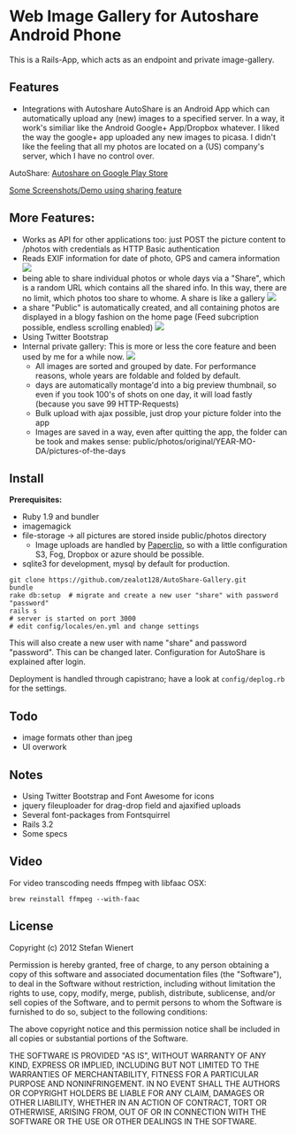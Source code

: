 # Web Image Gallery for Autoshare Android Phone

This is a Rails-App, which acts as an endpoint and private image-gallery.


## Features

* Integrations with Autoshare
AutoShare is an Android App which can automatically upload any (new) images to a specified server. In a way, it work's similiar like the Android Google+ App/Dropbox whatever.
I liked the way the google+ app uploaded any new images to picasa. I didn't like the feeling that all my photos are located on a (US) company's server, which I have no control over.

AutoShare: [Autoshare on Google Play Store](https://play.google.com/store/apps/details?id=com.dngames.autoshare)

[Some Screenshots/Demo using sharing feature](http://pics.stefanwienert.de/shares/adfb45830b436150cc5e15e4b95db599136f568fb1b80afd)


## More Features:

* Works as API for other applications too: just POST the picture content to /photos with credentials as HTTP Basic authentication
* Reads EXIF information for date of photo, GPS and camera information
![](http://pics.stefanwienert.de/photos/medium/2012-12-19/shot6.jpg?1356009448)
* being able to share individual photos or whole days via a "Share", which is a random URL which contains all the shared info. In this way, there are no limit, which photos too share to whome. A share is like a gallery
![](http://pics.stefanwienert.de/photos/medium/2012-12-19/shot5.jpg?1356009448)
* a share "Public" is automatically created, and all containing photos are displayed in a blogy fashion on the home page (Feed subcription possible, endless scrolling enabled)
  ![](http://pics.stefanwienert.de/photos/medium/2012-12-19/sho1.jpg?1356009370)
* Using Twitter Bootstrap
* Internal private gallery: This is more or less the core feature and been used by me for a while now.
![](http://pics.stefanwienert.de/photos/medium/2012-12-19/shot4.jpg?1356009376)
  * All images are sorted and grouped by date. For performance reasons, whole years are foldable and folded by default.
  * days are automatically montage'd into a big preview thumbnail, so even if you took 100's of shots on one day, it will load fastly (because you save 99 HTTP-Requests)
  * Bulk upload with ajax possible, just drop your picture folder into the app
  * Images are saved in a way, even after quitting the app, the folder can be took and makes sense: public/photos/original/YEAR-MO-DA/pictures-of-the-days


## Install

**Prerequisites:**

* Ruby 1.9 and bundler
* imagemagick
* file-storage -> all pictures are stored inside public/photos directory
  * Image uploads are handled by [Paperclip](https://github.com/thoughtbot/paperclip#storage), so with a little configuration S3, Fog, Dropbox or azure should be possible.
* sqlite3 for development, mysql by default for production.

```
git clone https://github.com/zealot128/AutoShare-Gallery.git
bundle
rake db:setup  # migrate and create a new user "share" with password "password"
rails s
# server is started on port 3000
# edit config/locales/en.yml and change settings
```

This will also create a new user with name "share" and password "password". This can be changed later.
Configuration for AutoShare is explained after login.

Deployment is handled through capistrano; have a look at ``config/deplog.rb`` for the settings.

## Todo

* image formats other than jpeg
* UI overwork

## Notes

* Using Twitter Bootstrap and Font Awesome for icons
* jquery fileuploader for drag-drop field and ajaxified uploads
* Several font-packages from Fontsquirrel
* Rails 3.2
* Some specs

## Video

For video transcoding needs ffmpeg with libfaac
OSX:

```
brew reinstall ffmpeg --with-faac
```

## License



Copyright (c) 2012 Stefan Wienert

Permission is hereby granted, free of charge, to any person obtaining a copy of this software and associated documentation files (the "Software"), to deal in the Software without restriction, including without limitation the rights to use, copy, modify, merge, publish, distribute, sublicense, and/or sell copies of the Software, and to permit persons to whom the Software is furnished to do so, subject to the following conditions:

The above copyright notice and this permission notice shall be included in all copies or substantial portions of the Software.

THE SOFTWARE IS PROVIDED "AS IS", WITHOUT WARRANTY OF ANY KIND, EXPRESS OR IMPLIED, INCLUDING BUT NOT LIMITED TO THE WARRANTIES OF MERCHANTABILITY, FITNESS FOR A PARTICULAR PURPOSE AND NONINFRINGEMENT. IN NO EVENT SHALL THE AUTHORS OR COPYRIGHT HOLDERS BE LIABLE FOR ANY CLAIM, DAMAGES OR OTHER LIABILITY, WHETHER IN AN ACTION OF CONTRACT, TORT OR OTHERWISE, ARISING FROM, OUT OF OR IN CONNECTION WITH THE SOFTWARE OR THE USE OR OTHER DEALINGS IN THE SOFTWARE.

